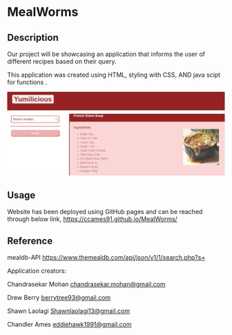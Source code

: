 # MealWorms

## Description
Our project will be showcasing an application that informs the user of different recipes based on their query.


This application was created using HTML, styling with CSS, AND java scipt for functions .

![screenshot](./assets/images/Web%20capture_15-6-2023_201554_.jpeg)

## Usage


Website has been deployed using GitHub pages and can be reached through below link,
https://ccames91.github.io/MealWorms/

## Reference

mealdb-API
https://www.themealdb.com/api/json/v1/1/search.php?s=

Application creators:

Chandrasekar Mohan
chandrasekar.mohan@gmail.com

Drew Berry
berrytree93@gmail.com

Shawn Laolagi
Shawnlaolagi13@gmail.com

Chandler Ames
eddiehawk1991@gmail.com


